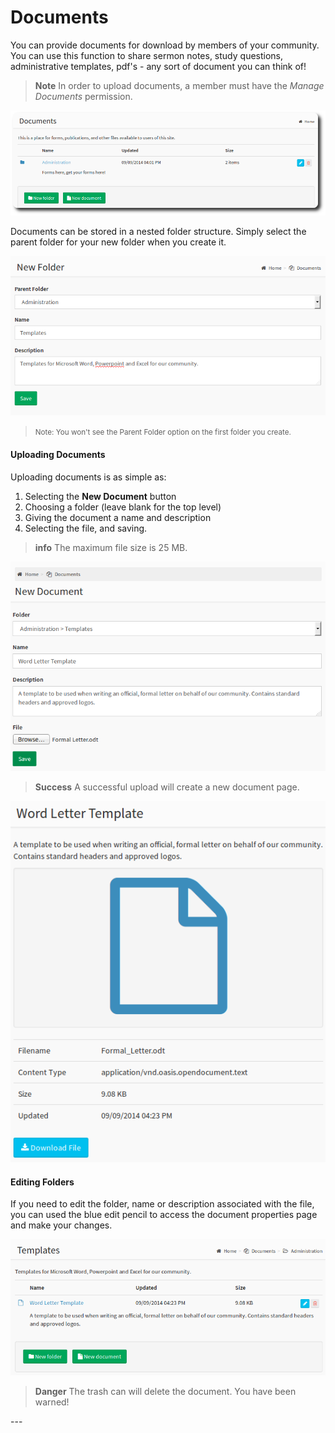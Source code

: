 # Documents

You can provide documents for download by members of your community.  You can use this function to share sermon notes, study questions, administrative templates, pdf's - any sort of document you can think of!

>  **Note** In order to upload documents, a member must have the *Manage Documents* permission.


![document folders](../img/documents/documents-1.png)

Documents can be stored in a nested folder structure. Simply select the parent folder for your new folder when you create it.

![document folders](../img/documents/documents-2.png)

> <small>  Note: You won't see the Parent Folder option on the first folder you create.</small>

#### Uploading Documents

Uploading documents is as simple as:

1. Selecting the **New Document** button
2. Choosing a folder (leave blank for the top level)
3. Giving the document a name and description
4. Selecting the file, and saving.

> **info** The maximum file size is 25 MB.


![document properties](../img/documents/documents-3.png)

> **Success** A successful upload will create a new document page.

![successful upload](../img/documents/documents-4.png)

#### Editing Folders

If you need to edit the folder, name or description associated with the file, you can used the blue edit pencil to access the document properties page and make your changes.

![document details](../img/documents/documents-5.png)

> **Danger** The trash can will delete the document. You have been warned!

<p>
---
